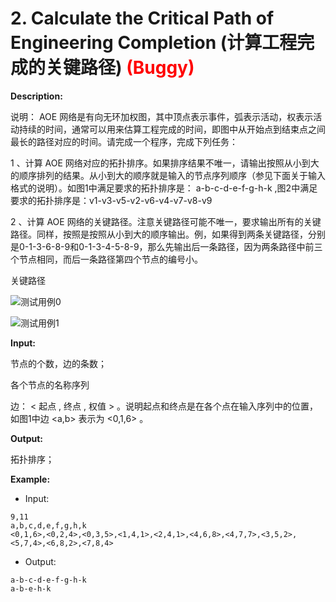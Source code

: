 # 2. Calculate the Critical Path of Engineering Completion (计算工程完成的关键路径) <font color=Red>(Buggy)</font>

**Description:**

说明： AOE 网络是有向无环加权图，其中顶点表示事件，弧表示活动，权表示活动持续的时间，通常可以用来估算工程完成的时间，即图中从开始点到结束点之间最长的路径对应的时间。请完成一个程序，完成下列任务：

1 、计算 AOE 网络对应的拓扑排序。如果排序结果不唯一，请输出按照从小到大的顺序排列的结果。从小到大的顺序就是输入的节点序列顺序（参见下面关于输入格式的说明）。如图1中满足要求的拓扑排序是： a-b-c-d-e-f-g-h-k ,图2中满足要求的拓扑排序是：v1-v3-v5-v2-v6-v4-v7-v8-v9

2 、计算 AOE 网络的关键路径。注意关键路径可能不唯一，要求输出所有的关键路径。同样，按照是按照从小到大的顺序输出。例，如果得到两条关键路径，分别是0-1-3-6-8-9和0-1-3-4-5-8-9，那么先输出后一条路径，因为两条路径中前三个节点相同，而后一条路径第四个节点的编号小。

关键路径

![测试用例0](http://lexue.bit.edu.cn/pluginfile.php/212401/mod_programming/intro/%E5%9B%BE1.JPG) 

![测试用例1](http://lexue.bit.edu.cn/pluginfile.php/212401/mod_programming/intro/%E5%9B%BE2.JPG)

**Input:**

节点的个数，边的条数；

各个节点的名称序列

边： < 起点 , 终点 , 权值 > 。说明起点和终点是在各个点在输入序列中的位置，如图1中边 <a,b> 表示为 <0,1,6> 。

**Output:**

拓扑排序；

**Example:**

- Input:

```
9,11
a,b,c,d,e,f,g,h,k
<0,1,6>,<0,2,4>,<0,3,5>,<1,4,1>,<2,4,1>,<4,6,8>,<4,7,7>,<3,5,2>,<5,7,4>,<6,8,2>,<7,8,4>
```

- Output:

```
a-b-c-d-e-f-g-h-k
a-b-e-h-k
```
